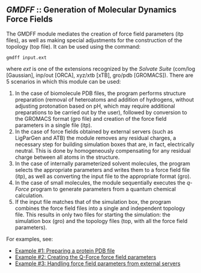 ## *GMDFF* :: Generation of Molecular Dynamics Force Fields

The GMDFF module mediates the creation of force field parameters (itp files), as well as making special adjustments for the construction of the topology (top file). It can be used using the command:
 
	gmdff input.ext
  
where _ext_ is one of the extensions recognized by the _Solvate Suite_ (com/log [Gaussian], inp/out [ORCA], xyz/xtb [xTB], gro/pdb [GROMACS]). There are 5 scenarios in which this module can be used:

1. In the case of biomolecule PDB files, the program performs structure preparation (removal of heteroatoms and addition of hydrogens, without adjusting protonation based on pH, which may require additional preparations to be carried out by the user), followed by conversion to the GROMACS format (gro file) and creation of the force field parameters in a single file (itp).
2. In the case of force fields obtained by external servers (such as LigParGen and ATB) the module removes any residual charges, a necessary step for building simulation boxes that are, in fact, electrically neutral. This is done by homogeneously compensating for any residual charge between all atoms in the structure.
3. In the case of internally parameterized solvent molecules, the program selects the appropriate parameters and writes them to a force field file (itp), as well as converting the input file to the appropriate format (gro).
4. In the case of small molecules, the module sequentially executes the _q-Force_ program to generate parameters from a quantum chemical calculation.
5. If the input file matches that of the simulation box, the program combines the force field files into a single and independent topology file. This results in only two files for starting the simulation: the simulation box (gro) and the topology files (top, with all the force field parameters).

For examples, see:

* [Example #1: Preparing a protein PDB file](https://github.com/otaviolsantana/solvate/tree/main/tests/1_GMDFF_Test01)
* [Example #2: Creating the Q-Force force field parameters](https://github.com/otaviolsantana/solvate/tree/main/tests/1_GMDFF_Test02)
* [Example #3: Handling force field parameters from external servers](https://github.com/otaviolsantana/solvate/tree/main/tests/1_GMDFF_Test03)
